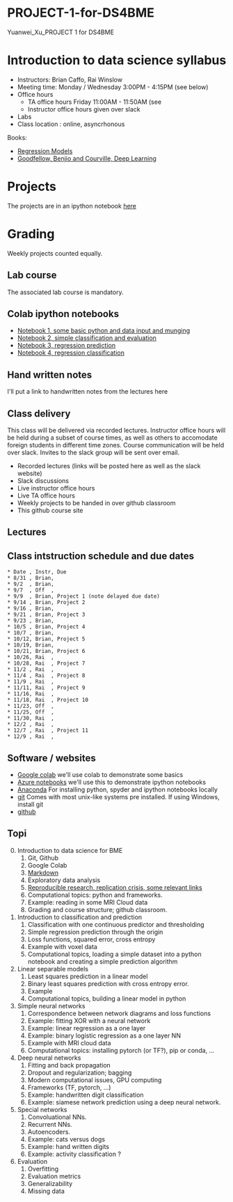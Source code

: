 # PROJECT-1-for-DS4BME
Yuanwei_Xu_PROJECT 1 for DS4BME
# Introduction to data science syllabus

* Instructors: Brian Caffo, Rai Winslow
* Meeting time: Monday / Wednesday 3:00PM - 4:15PM (see below)
* Office hours
  * TA office hours Friday 11:00AM - 11:50AM (see
  * Instructor office hours given over slack
* Labs
* Class location : online, asyncrhonous

Books: 

* [Regression Models](https://leanpub.com/regmods)
* [Goodfellow, Benjio and Courville, Deep Learning](https://www.deeplearningbook.org/) 

# Projects 
The projects are in an ipython notebook [here](https://colab.research.google.com/drive/1uHsNQUcCzsGSjbNy2ypf1XqGceDzyFIN?usp=sharing)

# Grading

Weekly projects counted equally.

## Lab course

The associated lab course is mandatory.

## Colab ipython notebooks

* [Notebook 1, some basic python and data input and munging](https://colab.research.google.com/drive/1oswpzvkRaphIkoTqXqa244kUWBSJfDw5)
* [Notebook 2, simple classification and evaluation](https://colab.research.google.com/drive/1JzktE6vya812O6lbCy7rzrrt1YCAdIfE)
* [Notebook 3, regression prediction](https://colab.research.google.com/drive/1rWDI6uNhLtwN8KPMPt5mhYaPqDixzWbQ)
* [Notebook 4, regression classification](https://colab.research.google.com/drive/1Yc04O2KNHJ5GBFYE2Krt8cwJeNHwfOMb)

## Hand written notes

I'll put a link to handwritten notes from the lectures  here

## Class delivery
This class will be delivered via recorded lectures. Instructor office
hours will be held during a subset of course times, as well as others
to accomodate foreign students in different time zones. Course
communication will be held over slack. Invites to the slack group will
be sent over email.

* Recorded lectures (links will be posted here as well as the slack website)
* Slack discussions
* Live instructor office hours
* Live TA office hours
* Weekly projects to be handed in over github classroom
* This github course site

## Lectures

## Class intstruction schedule and due dates

```
* Date , Instr, Due
* 8/31 , Brian, 
* 9/2  , Brian,
* 9/7  , Off  ,  
* 9/9  , Brian, Project 1 (note delayed due date)
* 9/14 , Brian, Project 2
* 9/16 , Brian, 
* 9/21 , Brian, Project 3
* 9/23 , Brian,
* 10/5 , Brian, Project 4
* 10/7 , Brian,
* 10/12, Brian, Project 5
* 10/19, Brian,
* 10/21, Brian, Project 6
* 10/26, Rai  ,
* 10/28, Rai  , Project 7
* 11/2 , Rai  ,
* 11/4 , Rai  , Project 8
* 11/9 , Rai  ,
* 11/11, Rai  , Project 9
* 11/16, Rai  ,
* 11/18, Rai  , Project 10
* 11/23, Off  ,
* 11/25, Off  , 
* 11/30, Rai  , 
* 12/2 , Rai  ,
* 12/7 , Rai  , Project 11
* 12/9 , Rai  ,
```

## Software / websites
* [Google colab](https://colab.research.google.com/notebooks/intro.ipynb) we'll use colab to demonstrate some basics
* [Azure notebooks](https://notebooks.azure.com/) we'll use this to demonstrate ipython notebooks
* [Anaconda](https://www.anaconda.com/) For installing python, spyder and ipython notebooks locally
* [git](https://git-scm.com/) Comes with most unix-like systems pre installed. If using Windows, install git
* [github](www.github.com)
  

## Topi
0. Introduction to data science for BME
    1. Git, Github
    0. Google Colab
    2. [Markdown](https://www.markdownguide.org/basic-syntax/)
    3. Exploratory data analysis
    4. [Reproducible research, replication crisis, some relevant links](https://github.com/bcaffo/ds4bme/blob/master/reproducible.md)
    5. Computational topics: python and frameworks.
    6. Example: reading in some MRI Cloud data
    7. Grading and course structure; github classroom.
1. Introduction to classification and prediction
    1. Classification with one continuous predictor and thresholding
    2. Simple regression prediction through the origin
    3. Loss functions, squared error, cross entropy
    4. Example with voxel data
    5. Computational topics, loading a simple dataset into a python notebook and creating a simple prediction algorithm
2. Linear separable models
    1. Least squares prediction in a linear model
    2. Binary least squares prediction with cross entropy error.
    3. Example
    4. Computational topics, building a linear model in python
3. Simple neural networks
    1. Correspondence between network diagrams and loss functions
    2. Example: fitting XOR with a neural network
    3. Example: linear regression as a one layer
    4. Example: binary logistic regression as a one layer NN
    5. Example with MRI cloud data 
    6. Computational topics: installing pytorch (or TF?), pip or conda, ...
4. Deep neural networks
    1. Fitting and back propagation
    2. Dropout and regularization; bagging
    3. Modern computational issues, GPU computing
    4. Frameworks (TF, pytorch, ...)
    5. Example: handwritten digit classification
    6. Example: siamese network prediction using a deep neural network.
5. Special networks
    1. Convoluational NNs.
    2. Recurrent NNs.
    3. Autoencoders.
    4. Example: cats versus dogs
    5. Example: hand written digits
    6. Example: activity classification ?
6. Evaluation
    1. Overfitting
    2. Evaluation metrics
    3. Generalizability
    4. Missing data
  
